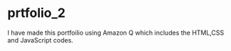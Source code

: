 # prtfolio_2
I have made this portfoilio using Amazon Q which includes the HTML,CSS and JavaScript codes.
